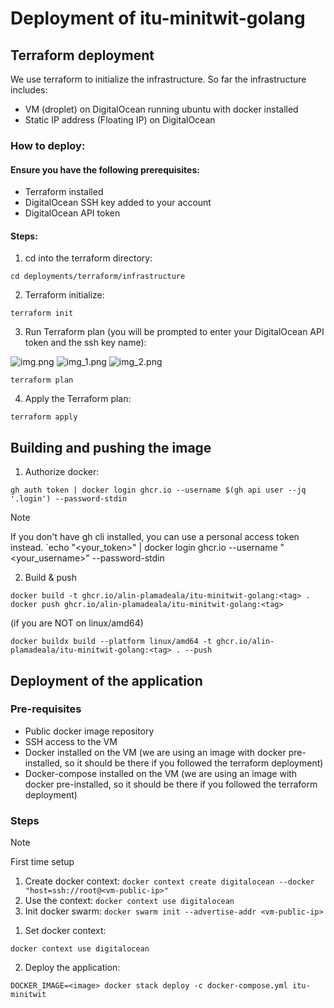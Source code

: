 # Deployment of itu-minitwit-golang

## Terraform deployment

We use terraform to initialize the infrastructure. So far the infrastructure includes:

* VM (droplet) on DigitalOcean running ubuntu with docker installed
* Static IP address (Floating IP) on DigitalOcean

### How to deploy:

#### Ensure you have the following prerequisites:

* Terraform installed
* DigitalOcean SSH key added to your account
* DigitalOcean API token

#### Steps:

1. cd into the terraform directory:

```shell
cd deployments/terraform/infrastructure
```

2. Terraform initialize:

```shell
terraform init
```

3. Run Terraform plan (you will be prompted to enter your DigitalOcean API token and the ssh key name):


![img.png](img/img.png)
![img_1.png](img/img_1.png)
![img_2.png](img/img_2.png)


```shell
terraform plan
```

4. Apply the Terraform plan:

```shell
terraform apply
```

## Building and pushing the image

1. Authorize docker:

```shell
gh auth token | docker login ghcr.io --username $(gh api user --jq '.login') --password-stdin
```

> [!NOTE]
> If you don't have gh cli installed, you can use a personal access token instead.
> `echo "<your_token>" | docker login ghcr.io --username "<your_username>" --password-stdin


2. Build & push

```shell
docker build -t ghcr.io/alin-plamadeala/itu-minitwit-golang:<tag> .
docker push ghcr.io/alin-plamadeala/itu-minitwit-golang:<tag>
```

(if you are NOT on linux/amd64)

```shell
docker buildx build --platform linux/amd64 -t ghcr.io/alin-plamadeala/itu-minitwit-golang:<tag> . --push
```

## Deployment of the application

### Pre-requisites

* Public docker image repository
* SSH access to the VM
* Docker installed on the VM (we are using an image with docker pre-installed, so it should be there if you followed the terraform deployment)
* Docker-compose installed on the VM (we are using an image with docker pre-installed, so it should be there if you followed the terraform deployment)

### Steps

> [!NOTE]
> First time setup
> 1. Create docker context: `docker context create digitalocean --docker "host=ssh://root@<vm-public-ip>"`
> 2. Use the context: `docker context use digitalocean`
> 3. Init docker swarm: `docker swarm init --advertise-addr <vm-public-ip>`

1. Set docker context:

```shell
docker context use digitalocean
```

2. Deploy the application:

```shell
DOCKER_IMAGE=<image> docker stack deploy -c docker-compose.yml itu-minitwit
```